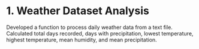 # 1. Weather Dataset Analysis
Developed a function to process daily weather data from a text file. Calculated total days recorded, days with precipitation, lowest temperature, highest temperature, mean humidity, and mean precipitation.
